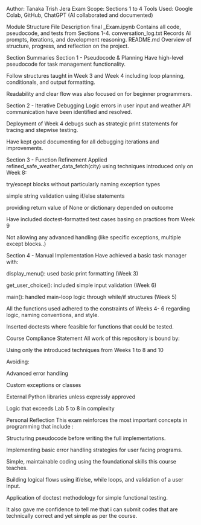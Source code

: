 Author: Tanaka Trish Jera
Exam Scope: Sections 1 to 4
Tools Used: Google Colab, GitHub, ChatGPT (AI collaborated and documented)

Module Structure
File	Description
final _Exam.ipynb	Contains all code, pseudocode, and tests from Sections 1-4.
conversation_log.txt	Records AI prompts, iterations, and development reasoning.
README.md	Overview of structure, progress, and reflection on the project.

Section Summaries
Section 1 - Pseudocode & Planning
Have high-level pseudocode for task management functionality.

Follow structures taught in Week 3 and Week 4 including loop planning, conditionals, and output formatting.

Readability and clear flow was also focused on for beginner programmers.

Section 2 - Iterative Debugging
Logic errors in user input and weather API communication have been identified and resolved.

Deployment of Week 4 debugs such as strategic print statements for tracing and stepwise testing.

Have kept good documenting for all debugging iterations and improvements.

Section 3 - Function Refinement
Applied refined_safe_weather_data_fetch(city) using techniques introduced only on Week 8:

try/except blocks without particularly naming exception types

simple string validation using if/else statements

providing return value of None or dictionary depended on outcome 

Have included doctest-formatted test cases basing on practices from Week 9

Not allowing any advanced handling (like specific exceptions, multiple except blocks..)

Section 4 - Manual Implementation
Have achieved a basic task manager with:

display_menu(): used basic print formatting (Week 3)

get_user_choice(): included simple input validation (Week 6)

main(): handled main-loop logic through while/if structures (Week 5)

All the functions used adhered to the constraints of Weeks 4- 6 regarding logic, naming conventions, and style.

Inserted doctests where feasible for functions that could be tested.

Course Compliance Statement
All work of this repository is bound by:

Using only the introduced techniques from Weeks 1 to 8 and 10

Avoiding:

Advanced error handling

Custom exceptions or classes

External Python libraries unless expressly approved

Logic that exceeds Lab 5 to 8 in complexity

Personal Reflection
This exam reinforces the most important concepts in programming that include :

Structuring pseudocode before writing the full implementations.

Implementing basic error handling strategies for user facing programs.

Simple, maintainable coding using the foundational skills this course teaches.

Building logical flows using if/else, while loops, and validation of a user input. 

Application of doctest methodology for simple functional testing. 

It also gave me confidence to tell me that i can submit codes that are technically correct and yet simple as per the course.
